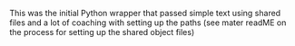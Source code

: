 This was the initial Python wrapper that passed simple text using shared files and a lot of coaching with setting up the paths
(see mater readME on the process for setting up the shared object files)
